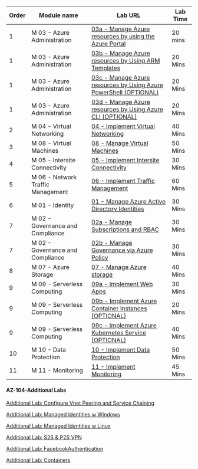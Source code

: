 
      
| Order | Module name | Lab URL | Lab Time |
| --- | ----------- |--- | ---- |
| 1 | M 03 - Azure Administration | [03a - Manage Azure resources by using the Azure Portal](https://microsoftlearning.github.io/AZ-104-MicrosoftAzureAdministrator/Instructions/Labs/LAB_03a-Manage_Azure_Resources_by_Using_the_Azure_Portal.html) | 20 mins|
  |1 |M 03 - Azure Administration|	[03b - Manage Azure resources by Using ARM Templates](https://microsoftlearning.github.io/AZ-104-MicrosoftAzureAdministrator/Instructions/Labs/LAB_03b-Manage_Azure_Resources_by_Using_ARM_Templates.html) | 20 Mins|  
 |1 |M 03 - Azure Administration|	[03c - Manage Azure resources by Using Azure PowerShell    (OPTIONAL)](https://microsoftlearning.github.io/AZ-104-MicrosoftAzureAdministrator/Instructions/Labs/LAB_03c-Manage_Azure_Resources_by_Using_Azure_PowerShell.html) | 20 Mins|
|1 |M 03 - Azure Administration|	[03d - Manage Azure resources by Using Azure CLI      (OPTIONAL) ](https://microsoftlearning.github.io/AZ-104-MicrosoftAzureAdministrator/Instructions/Labs/LAB_03d-Manage_Azure_Resources_by_Using_Azure_CLI.html) | 20 Mins|
|2 |M 04 - Virtual Networking|	[04 - Implement Virtual Networking](https://microsoftlearning.github.io/AZ-104-MicrosoftAzureAdministrator/Instructions/Labs/LAB_04-Implement_Virtual_Networking.html) | 40 Mins|
|3 |M 08 - Virtual Machines|	[08 - Manage Virtual Machines](https://microsoftlearning.github.io/AZ-104-MicrosoftAzureAdministrator/Instructions/Labs/LAB_08-Manage_Virtual_Machines.html) | 50 Mins|
|4|M 05 - Intersite Connectivity|	[05 - Implement Intersite Connectivity](https://microsoftlearning.github.io/AZ-104-MicrosoftAzureAdministrator/Instructions/Labs/LAB_05-Implement_Intersite_Connectivity.html) | 30 Mins|
|5|M 06 - Network Traffic Management|	[06 - Implement Traffic Management](https://microsoftlearning.github.io/AZ-104-MicrosoftAzureAdministrator/Instructions/Labs/LAB_06-Implement_Network_Traffic_Management.html) | 60 Mins|
|6|M 01 - Identity|	[01 - Manage Azure Active Directory Identities](https://microsoftlearning.github.io/AZ-104-MicrosoftAzureAdministrator/Instructions/Labs/LAB_01-Manage_Azure_AD_Identities.html) | 30 Mins|
|7|M 02 - Governance and Compliance|	[02a - Manage Subscriptions and RBAC](https://microsoftlearning.github.io/AZ-104-MicrosoftAzureAdministrator/Instructions/Labs/LAB_02a_Manage_Subscriptions_and_RBAC.html) | 30 Mins|
|7|M 02 - Governance and Compliance|	[02b - Manage Governance via Azure Policy](https://microsoftlearning.github.io/AZ-104-MicrosoftAzureAdministrator/Instructions/Labs/LAB_02b-Manage_Governance_via_Azure_Policy.html) | 30 Mins|
|8|M 07 - Azure Storage|	[07 - Manage Azure storage](https://microsoftlearning.github.io/AZ-104-MicrosoftAzureAdministrator/Instructions/Labs/LAB_07-Manage_Azure_Storage.html) | 40 Mins|
|9|M 09 - Serverless Computing|	[09a - Implement Web Apps](https://microsoftlearning.github.io/AZ-104-MicrosoftAzureAdministrator/Instructions/Labs/LAB_09a-Implement_Web_Apps.html) | 30 Mins|
|9|M 09 - Serverless Computing|	[09b - Implement Azure Container Instances      (OPTIONAL)](https://microsoftlearning.github.io/AZ-104-MicrosoftAzureAdministrator/Instructions/Labs/LAB_09b-Implement_Azure_Container_Instances.html) | 20 Mins|
|9|M 09 - Serverless Computing|	[09c - Implement Azure Kubernetes Service        (OPTIONAL)](https://microsoftlearning.github.io/AZ-104-MicrosoftAzureAdministrator/Instructions/Labs/LAB_09c-Implement_Azure_Kubernetes_Service.html) | 40 Mins|
|10|M 10 - Data Protection|	[10 - Implement Data Protection](https://microsoftlearning.github.io/AZ-104-MicrosoftAzureAdministrator/Instructions/Labs/LAB_10-Implement_Data_Protection.html) | 50 Mins|
|11|M 11 - Monitoring|	[11 - Implement Monitoring](https://microsoftlearning.github.io/AZ-104-MicrosoftAzureAdministrator/Instructions/Labs/LAB_11-Implement_Monitoring.html) | 45 Mins|

#### AZ-104-Additional Labs


[Additional Lab: Configure Vnet Peering and Service Chaining](https://github.com/cemvarol/AZ-104-Labs/blob/main/NWLab/NWLab.md)

[Additional Lab: Managed Identities w Windows](https://github.com/cemvarol/AZ-104-Labs/blob/main/IDsLab/IDsLab.md)

[Additional Lab: Managed Identities w Linux](https://github.com/cemvarol/ResourceCreate/tree/main/Ids-Lab-Linux)

[Additional Lab: S2S & P2S VPN](https://github.com/cemvarol/AZ-104-Labs/blob/main/S2S-VPN/Instructions.md)

[Additional Lab: FacebookAuthentication](https://github.com/cemvarol/AZ-104-Labs/blob/main/AuthenticateWith/AuthenticatewFB.pdf)

[Additional Lab: Containers](https://github.com/cemvarol/AZ-104-Labs/blob/main/ContainersLab/ContainersNew.pdf)



